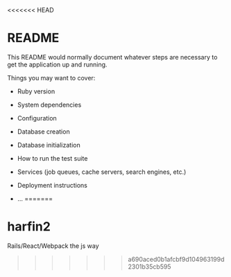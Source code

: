 <<<<<<< HEAD
# README

This README would normally document whatever steps are necessary to get the
application up and running.

Things you may want to cover:

* Ruby version

* System dependencies

* Configuration

* Database creation

* Database initialization

* How to run the test suite

* Services (job queues, cache servers, search engines, etc.)

* Deployment instructions

* ...
=======
# harfin2
Rails/React/Webpack the js way
>>>>>>> a690aced0b1afcbf9d104963199d2301b35cb595
